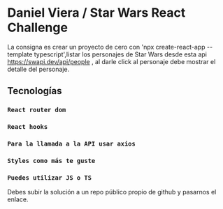 # Daniel Viera  / Star Wars React Challenge

La consigna es crear un proyecto de cero con 'npx create-react-app --template typescript',listar los personajes de Star Wars desde esta api https://swapi.dev/api/people , al darle click al personaje debe mostrar el detalle del personaje.

## Tecnologías

### `React router dom`

### `React hooks`

### `Para la llamada a la API usar axios`

### `Styles como más te guste`

### `Puedes utilizar JS o TS`

Debes subir la solución a un repo público propio de github y pasarnos el enlace.

